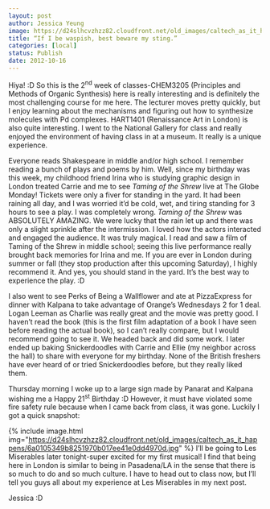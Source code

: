 ```yaml
---
layout: post
author: Jessica Yeung
image: https://d24slhcvzhzz82.cloudfront.net/old_images/caltech_as_it_happens/6a0105349b8251970b017c327a421d970b.jpg
title: “If I be waspish, best beware my sting.”
categories: [local]
status: Publish
date: 2012-10-16
---
```


Hiya! :D
So this is the 2<sup>nd</sup> week of classes-CHEM3205
(Principles and Methods of Organic Synthesis) here is really interesting and is
definitely the most challenging course for me here. The lecturer moves pretty
quickly, but I enjoy learning about the mechanisms and figuring out how to
synthesize molecules with Pd complexes. HART1401 (Renaissance Art in London) is
also quite interesting. I went to the National Gallery for class and really
enjoyed the environment of having class in at a museum. It really is a unique
experience.

Everyone reads Shakespeare in middle and/or high school. I
remember reading a bunch of plays and poems by him. Well, since my birthday was
this week, my childhood friend Irina who is studying graphic design in London
treated Carrie and me to see *Taming of
the Shrew* live at The Globe Monday! Tickets were only a fiver for standing
in the yard. It had been raining all day, and I was worried it’d be cold, wet,
and tiring standing for 3 hours to see a play. I was completely wrong. *Taming of the Shrew* was ABSOLUTELY
AMAZING. We were lucky that the rain let up and there was only a slight
sprinkle after the intermission. I loved how the actors interacted and engaged
the audience. It was truly magical. I read and saw a film of Taming of the
Shrew in middle school; seeing this live performance really brought back
memories for Irina and me. If you are ever in London during summer or fall
(they stop production after this upcoming Saturday), I highly recommend it. And
yes, you should stand in the yard. It’s the best way to experience the play. :D

I also went to see Perks of Being a Wallflower and ate at
PizzaExpress for dinner with Kalpana to take advantage of Orange’s Wednesdays 2
for 1 deal. Logan Leeman as Charlie was really great and the movie was pretty
good. I haven’t read the book (this is the first film adaptation of a book I
have seen before reading the actual book), so I can’t really compare, but I
would recommend going to see it. We headed back and did some work. I later ended
up baking Snickerdoodles with Carrie and Ellie (my neighbor across the hall) to
share with everyone for my birthday. None of the British freshers have ever
heard of or tried Snickerdoodles before, but they really liked them. 

Thursday morning I woke up to a large sign made by Panarat
and Kalpana wishing me a Happy 21<sup>st</sup> Birthday :D However, it must
have violated some fire safety rule because when I came back from class, it was
gone. Luckily I got a quick snapshot:


{% include image.html img="https://d24slhcvzhzz82.cloudfront.net/old_images/caltech_as_it_happens/6a0105349b8251970b017ee41e0dd4970d.jpg" %}
I’ll be going to Les Miserables later tonight-super excited
for my first musical! I find that being here in London is similar to being in
Pasadena/LA in the sense that there is so much to do and so much culture. I
have to head out to class now, but I’ll tell you guys all about my experience
at Les Miserables in my next post.

Jessica :D
